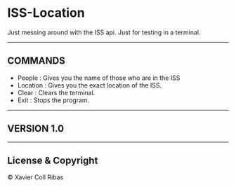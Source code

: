 # ISS-Location
Just messing around with the ISS api. Just for testing in a terminal.

---
## COMMANDS
- People : Gives you the name of those who are in the ISS
- Location : Gives you the exact location of the ISS.
- Clear : Clears the terminal.
- Exit : Stops the program.

---

## VERSION 1.0
---
## License & Copyright
© Xavier Coll Ribas
